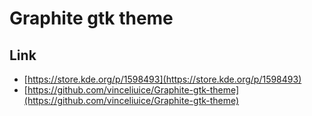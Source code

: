 

# Graphite gtk theme


## Link

* [https://store.kde.org/p/1598493](https://store.kde.org/p/1598493)
* [https://github.com/vinceliuice/Graphite-gtk-theme](https://github.com/vinceliuice/Graphite-gtk-theme)
